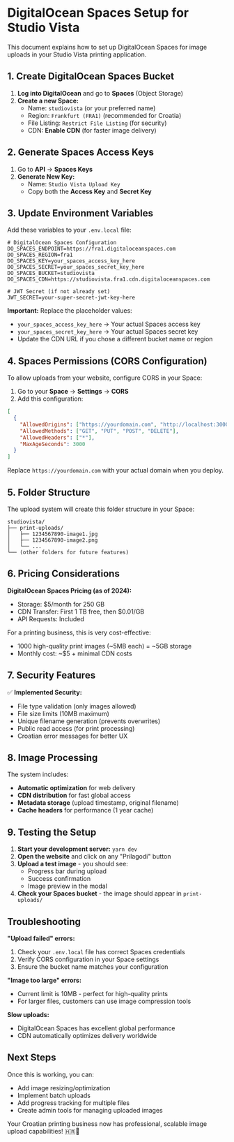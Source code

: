 # DigitalOcean Spaces Setup for Studio Vista

This document explains how to set up DigitalOcean Spaces for image uploads in your Studio Vista printing application.

## 1. Create DigitalOcean Spaces Bucket

1. **Log into DigitalOcean** and go to **Spaces** (Object Storage)
2. **Create a new Space:**
   - Name: `studiovista` (or your preferred name)
   - Region: `Frankfurt (FRA1)` (recommended for Croatia)
   - File Listing: `Restrict File Listing` (for security)
   - CDN: **Enable CDN** (for faster image delivery)

## 2. Generate Spaces Access Keys

1. Go to **API** → **Spaces Keys**
2. **Generate New Key:**
   - Name: `Studio Vista Upload Key`
   - Copy both the **Access Key** and **Secret Key**

## 3. Update Environment Variables

Add these variables to your `.env.local` file:

```env
# DigitalOcean Spaces Configuration
DO_SPACES_ENDPOINT=https://fra1.digitaloceanspaces.com
DO_SPACES_REGION=fra1
DO_SPACES_KEY=your_spaces_access_key_here
DO_SPACES_SECRET=your_spaces_secret_key_here
DO_SPACES_BUCKET=studiovista
DO_SPACES_CDN=https://studiovista.fra1.cdn.digitaloceanspaces.com

# JWT Secret (if not already set)
JWT_SECRET=your-super-secret-jwt-key-here
```

**Important:** Replace the placeholder values:

- `your_spaces_access_key_here` → Your actual Spaces access key
- `your_spaces_secret_key_here` → Your actual Spaces secret key
- Update the CDN URL if you chose a different bucket name or region

## 4. Spaces Permissions (CORS Configuration)

To allow uploads from your website, configure CORS in your Space:

1. Go to your **Space** → **Settings** → **CORS**
2. Add this configuration:

```json
[
  {
    "AllowedOrigins": ["https://yourdomain.com", "http://localhost:3000"],
    "AllowedMethods": ["GET", "PUT", "POST", "DELETE"],
    "AllowedHeaders": ["*"],
    "MaxAgeSeconds": 3000
  }
]
```

Replace `https://yourdomain.com` with your actual domain when you deploy.

## 5. Folder Structure

The upload system will create this folder structure in your Space:

```
studiovista/
├── print-uploads/
│   ├── 1234567890-image1.jpg
│   ├── 1234567890-image2.png
│   └── ...
└── (other folders for future features)
```

## 6. Pricing Considerations

**DigitalOcean Spaces Pricing (as of 2024):**

- Storage: $5/month for 250 GB
- CDN Transfer: First 1 TB free, then $0.01/GB
- API Requests: Included

For a printing business, this is very cost-effective:

- 1000 high-quality print images (~5MB each) = ~5GB storage
- Monthly cost: ~$5 + minimal CDN costs

## 7. Security Features

✅ **Implemented Security:**

- File type validation (only images allowed)
- File size limits (10MB maximum)
- Unique filename generation (prevents overwrites)
- Public read access (for print processing)
- Croatian error messages for better UX

## 8. Image Processing

The system includes:

- **Automatic optimization** for web delivery
- **CDN distribution** for fast global access
- **Metadata storage** (upload timestamp, original filename)
- **Cache headers** for performance (1 year cache)

## 9. Testing the Setup

1. **Start your development server:** `yarn dev`
2. **Open the website** and click on any "Prilagodi" button
3. **Upload a test image** - you should see:
   - Progress bar during upload
   - Success confirmation
   - Image preview in the modal
4. **Check your Spaces bucket** - the image should appear in `print-uploads/`

## Troubleshooting

**"Upload failed" errors:**

1. Check your `.env.local` file has correct Spaces credentials
2. Verify CORS configuration in your Space settings
3. Ensure the bucket name matches your configuration

**"Image too large" errors:**

- Current limit is 10MB - perfect for high-quality prints
- For larger files, customers can use image compression tools

**Slow uploads:**

- DigitalOcean Spaces has excellent global performance
- CDN automatically optimizes delivery worldwide

## Next Steps

Once this is working, you can:

- Add image resizing/optimization
- Implement batch uploads
- Add progress tracking for multiple files
- Create admin tools for managing uploaded images

Your Croatian printing business now has professional, scalable image upload capabilities! 🇭🇷📸

